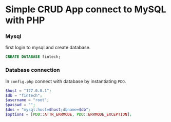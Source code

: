 # Simple CRUD App connect to MySQL with PHP

### Mysql
first login to mysql and create database.
~~~sql
CREATE DATABASE fintech;
~~~

### Database connection
In `config.php` connect with database by instantiating `PDO`. 
~~~php
$host = "127.0.0.1";
$db = "fintech";
$username = "root";
$passwd = "";
$dns = "mysql:host=$host;dbname=$db";
$options = [PDO::ATTR_ERRMODE, PDO::ERRMODE_EXCEPTION];
~~~
